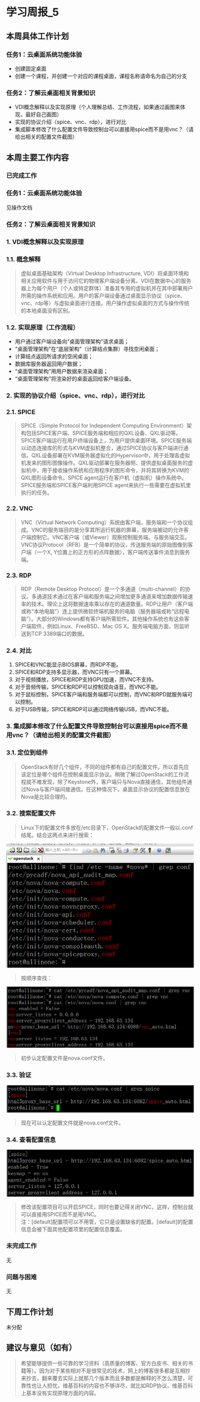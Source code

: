 # 学习周报_5
## 本周具体工作计划
### 任务1：云桌面系统功能体验
- 创建固定桌面
- 创建一个课程，并创建一个对应的课程桌面，课程名称请命名为自己的分支

### 任务2：了解云桌面相关背景知识
- VDI概念解释以及实现原理（个人理解总结、工作流程，如果通过画图来体现，最好自己画图）
- 实现的协议介绍（spice、vnc、rdp），进行对比
- 集成脚本修改了什么配置文件导致控制台可以直接用spice而不是用vnc？（请给出相关的配置文件截图）

## 本周主要工作内容
### 已完成工作
### 任务1：云桌面系统功能体验
见操作文档

### 任务2：了解云桌面相关背景知识
### 1. VDI概念解释以及实现原理
### 1.1. 概念解释
>虚拟桌面基础架构（Virtual Desktop Infrastructure, VDI）将桌面环境和相关应用软件与用于访问它的物理客户端设备分离。VDI在数据中心的服务器上为每个用户（个人或特定群体）准备其专用的虚拟机并在其中部署用户所需的操作系统和应用。用户的客户端设备通过桌面显示协议（spice、vnc、rdp等）与虚拟桌面进行连接。用户操作虚拟桌面的方式与操作传统的本地桌面没有区别。

### 1.2. 实现原理（工作流程）
- 用户通过客户端设备向“桌面管理架构”请求桌面；
- “桌面管理架构”在“底层架构”（计算结点集群）寻找空闲桌面；
- 计算结点返回所请求的空闲桌面；
- 数据库服务器返回用户数据；
- “桌面管理架构”用用户数据来渲染桌面；
- “桌面管理架构”将渲染好的桌面返回给客户端设备。

### 2. 实现的协议介绍（spice、vnc、rdp），进行对比
### 2.1. SPICE
>SPICE（Simple Protocol for Independent Computing Environment）架构包括SPICE客户端、SPICE服务端和相应的QXL设备、QXL驱动等。SPICE客户端运行在用户终端设备上，为用户提供桌面环境。SPICE服务端以动态连接库的形式与KVM虚拟机整合，通过SPICE协议与客户端进行通信。QXL设备部署在KVM服务器虚拟化的Hypervisor中，用于处理各虚拟机发来的图形图像操作。QXL驱动部署在服务器侧、提供虚拟桌面服务的虚拟机中，用于接收操作系统和应用程序的图形命令，并将其转换为KVM的QXL图形设备命令。SPICE agent运行在客户机（虚拟机）操作系统中。SPICE服务端和SPICE客户端利用SPICE agent来执行一些需要在虚拟机里执行的任务。

### 2.2. VNC
>VNC（Virtual Network Computing）系统由客户端，服务端和一个协议组成。VNC的服务端目的是分享其所运行机器的屏幕，服务端被动的允许客户端控制它。VNC客户端（或Viewer）观察控制服务端，与服务端交互。VNC协议Protocol（RFB）是一个简单的协议，传送服务端的原始图像到客户端（一个X, Y位置上的正方形的点阵数据），客户端传送事件消息到服务端。

### 2.3. RDP
>RDP（Remote Desktop Protocol）是一个多通道（multi-channel）的协议。多通道技术通过在客户端和服务端之间增加更多通道来增加数据传输速率的技术。理论上这将数据速率乘以存在的通道数量。RDP让用户（客户端或称“本地电脑”）连上提供微软终端机服务的电脑（服务器端或称“远程电脑”）。大部分的Windows都有客户端所需软件。其他操作系统也有这些客户端软件，例如Linux、FreeBSD、Mac OS X。服务端电脑方面，则监听送到TCP 3389端口的数据。

### 2.4. 对比
1. SPICE和VNC能显示BIOS屏幕，而RDP不能。
2. SPICE和RDP支持多显示器，而VNC只有一个屏幕。
3. 对于视频播放，SPICE和RDP支持GPU加速，而VNC不支持。
4. 对于音频传输，SPICE和RDP可以控制双向语音，而VNC不能。
5. 对于鼠标控制，SPICE客户端和服务端都可以控制，而VNC和RPD就服务端可以控制。
6. 对于USB传输，SPICE和RDP可以通过网络传输USB，而VNC不能。

### 3. 集成脚本修改了什么配置文件导致控制台可以直接用spice而不是用vnc？（请给出相关的配置文件截图）
### 3.1. 定位到组件
>OpenStack有好几个组件，不同的组件都有自己的配置文件。所以首先应该定位是哪个组件在控制桌面显示协议。稍微了解过OpenStack的工作流程就不难发现，除了Keystone外，客户端只与Nova直接通信，其他组件通过Nova与客户端间接通信。在这种情况下，桌面显示协议的配置信息放在Nova是比较合理的。

### 3.2. 搜索配置文件
>Linux下的配置文件多放在/etc目录下，OpenStack的配置文件一般以.conf结尾。结合这两点来进行搜索：

![](./asset/1.PNG)

>按顺序查找：

![](./asset/2.PNG)

>初步认定配置文件是nova.conf文件。

### 3.3. 验证
![](./asset/3.PNG)

>现在可以认定配置文件就是nova.conf文件。

### 3.4. 查看配置信息
![](./asset/4.PNG)

>修改该配置项目可以开启SPICE，同时也要记得关闭VNC，这样，控制台就可以直接用SPICE而不是用VNC。<br />
注：[default]配置项可以不用管，它只是设置缺省的配置。[default]的配置信息会被下面其他配置项里的配置信息覆盖。

### 未完成工作
无

### 问题与困难
无

## 下周工作计划
未分配

## 建议与意见（如有）
>希望能够提供一些可靠的学习资料（高质量的博客、官方白皮书、相关的书籍等）。因为对于某些相对不是很常见的技术，网上的博客很多都是互相抄来抄去，翻来覆去实际上就那几个版本而且多数都是解释的不怎么清楚，可靠性也让人担忧。维基百科的内容也不够详尽，就比如RDP协议，维基百科上基本没有实现原理方面的内容。
